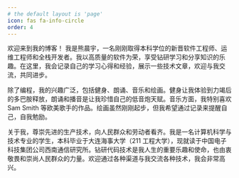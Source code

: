 ```yaml
---
# the default layout is 'page'
icon: fas fa-info-circle
order: 4
---
```


欢迎来到我的博客！
我是熊晨宇，一名刚刚取得本科学位的新晋软件工程师、运维工程师和全栈开发者。我以高质量的软件为荣，享受钻研学习和分享知识的乐趣。在这里，我会记录自己的学习心得和经验，展示一些技术文章，欢迎与我交流，共同进步。

除了编程，我的兴趣广泛，包括健身、朗诵、音乐和绘画。健身让我体验到力竭后的多巴胺释放，朗诵和播音是让我珍惜自己的低音炮天赋。音乐方面，我特别喜欢 Sam Smith 等欧美歌手的作品。绘画虽然刚刚起步，但我希望通过记录来提醒自己，自我勉励。

关于我，尊崇先进的生产技术，向人民群众和劳动者看齐。我是一名计算机科学与技术专业的学生，本科毕业于大连海事大学（211 工程大学），现就读于中国电子科技集团公司西南通信研究所。钻研代码技术是我人生的重要乐趣和使命，也由衷敬畏和崇尚人民群众的力量。欢迎通过各种渠道与我交流各种技术，我会非常高兴。
